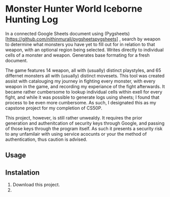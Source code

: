# Monster Hunter World Iceborne Hunting Log 
 
In a connected Google Sheets document using (Pygsheets)[https://github.com/nithinmurali/pygsheetspygsheets] , search by weapon to determine what monsters you have yet to fill out for in relation to that weapon, with an optional region being selected. Writes directly to individual cells of a monster and weapon. Generates base formating for a fresh document. 

The game features 14 weapon, all with (usually) distinct playstyles, and 65 differnet monsters all with (usually) distinct movesets. This tool was created assist with catalouging my journey in fighting every monster, with every weapon in the game, and recording my experiance of the fight afterwards. It became rather cumbersome to lookup individual cells within exell for every fight, and while it was possible to generate logs using sheets; I found that process to be even more cumbersome. As such, I designated this as my capstone project for my completion of CS50P. 

This project, however, is still rather unwealdy. It requires the prior generation and authenitcation of security keys through Google, and passing of those keys through the program itself. As such it presents a security risk to any unfamilair with using service acocunts or your the method of authentication, thus caution is advised. 

## Usage

## Instalation

1) Download this project.
2) 
